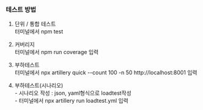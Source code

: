 ### 테스트 방법
1. 단위 / 통합 테스트  
터미널에서 npm test       

2. 커버리지  
터미널에서 npm run coverage 입력  
   
3. 부하테스트  
  터미널에서 npx artillery quick --count 100 -n 50 http://localhost:8001 입력  

4. 부하테스트(시나리오)  
\- 시나리오 작성 : json, yaml형식으로 loadtest작성  
\- 터미널에서 npx artillery run loadtest.yml 입력

